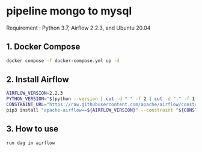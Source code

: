 # pipeline mongo to mysql
Requirement : Python 3.7, Airflow 2.2.3, and Ubuntu 20.04

## 1. Docker Compose

``` bash
docker compose -f docker-compose.yml up -d
```

## 2. Install Airflow

``` bash
AIRFLOW_VERSION=2.2.3
PYTHON_VERSION="$(python --version | cut -d " " -f 2 | cut -d "." -f 1-2)"
CONSTRAINT_URL="https://raw.githubusercontent.com/apache/airflow/constraints-${AIRFLOW_VERSION}/constraints-${PYTHON_VERSION}.txt"
pip3 install "apache-airflow==${AIRFLOW_VERSION}" --constraint "${CONSTRAINT_URL}"
```

## 3. How to use
``` bash
run dag in airflow
```
